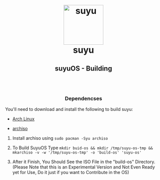 <h1 align="center">
  <br>
  <a href="https://suyu.dev"><img src="https://git.suyu.dev/suyu/suyu/raw/branch/dev/dist/readme/suyu__Logo-Pill.svg" alt="suyu" height="128"></a>
  <br>
  <b>suyu</b>
  <br>
</h1>

<h2 align="center"><b>suyuOS - Building</b></h2>

<br><br>

<h3 align="center"><b>Dependencses</b></h3>

You'll need to download and install the following to build suyu:

  * [Arch Linux](https://www.archlinux.org/)

  * [archiso](https://wiki.archlinux.org/title/Archiso)

1) Install archiso using `sudo pacman -Syu archiso`

2) To Build SuyuOS Type `mkdir buid-os && mkdir /tmp/suyu-os-tmp && mkarchiso -v -w '/tmp/suyu-os-tmp' -o 'build-os' 'suyu-os'`

3) After it Finish, You Should See the ISO File in the "build-os" Directory. (Please Note that this is an Experimental Version and Not Even Ready yet for Use, Do it just if you want to Contribute in the OS)


